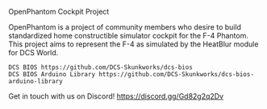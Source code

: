 OpenPhantom Cockpit Project

OpenPhantom is a project of community members who desire to build standardized home constructible simulator cockpit for the F-4 Phantom. This project aims to represent the F-4 as simulated by the HeatBlur module for DCS World.

    DCS BIOS https://github.com/DCS-Skunkworks/dcs-bios
    DCS BIOS Arduino Library https://github.com/DCS-Skunkworks/dcs-bios-arduino-library

Get in touch with us on Discord!
https://discord.gg/Gd82g2q2Dv
